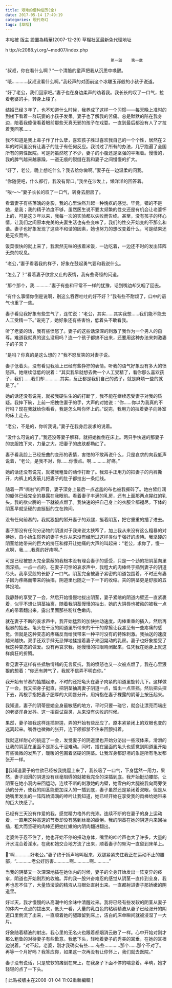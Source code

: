 ```yaml
---
title: 艰难的借种经历(全)
date: 2017-05-14 17:49:19
categories: 現代奇幻
tags: [草榴]
---
```

本帖被 版主 設置為精華(2007-12-29)
草榴社区最新免代理地址

h ttp://c2088.yi.org/~mod07/index.php

                                                  第一部    第一章


“叔叔，你在看什么啊？”一个清脆的童声把我从沉思中唤醒。

“哦…………叔叔没看什么啊。”我轻声的对面前这个冰雕玉诼般的小孩子说道。

“好了老公，我们回家吧。”妻子也在身边柔声的劝着我。我长长的叹了一口气，拉着老婆的手，转身上楼了。

结婚已经３年了，也不知道什么时候，我养成了这样一个习惯——每天晚上准时的到楼下看着一群玩耍的小孩子发呆。妻子也了解我的苦痛。总是默默的陪在我身边，陪着我傻傻看着眼前那些天真无邪的孩子在戏耍。一直到最后都没有人了才拉着我回家……

我不知道是我上辈子作了什么孽，喜欢孩子胜过喜欢我自己的一个个性，居然在２年的时间里没有让妻子的肚子有任何反应。我试过了所有的办法，几乎跑遍了全国所有的男性医院。可是药虽然吃了不少，妻子的小腹还是坚强的平坦着。慢慢的，我的脾气越来越暴躁，一道无痕的裂缝在我和妻子之间慢慢的扩大。

“好了，老公，晚上想吃什么？我去给你做啊。”妻子在一边温柔的问我。

“你随便吧，什么都行，我没有胃口。”我坐在沙发上，懒洋洋的回答着。

“唉～～”妻子长长的叹了一口气，转身去厨房了。

看着妻子有些落魄的身影，我的心里油然升起一种愧疚的感觉。毕竟，错的不是她，是我；我的精子浓度不够，虽然医生说不要太频繁的性交还是有机会让老婆怀上的，可是这３年以来，我每一次的实验都以失败而告终。甚至，没有孩子的坏心情，让我们之间原本完美的夫妻生活也有些变味了，我们的性交开始变的不那么和谐。妻子也好象发现了这些不和谐的因素，她也努力的想改变着什么，可是结果还是无疾而终。

饭菜很快的就上来了，我索然无味的拔着米饭，一边吃着，一边还不时的发出阵阵无奈的叹息。

“老公，”妻子看着我的样子，好象在鼓起勇气要和我说什么。

“怎么了？”看着妻子欲言又止的表情，我有些奇怪的问道。

“那个那个，我…………”妻子有些和平常不一样的犹豫，话到嘴边却又咽了回去。

“有什么事情你倒是说啊，别这么吞吞吐吐的好不好？”我有些不耐烦了，口中的语气也重了一些。

妻子看见我好象有些生气了，连忙说：“老公，其实……其实我想……我们能不能去人工受精一下。”说完了，她好象还有些害怕，低着头不敢看我。

听了老婆的话，我有些愤怒了。妻子的这些话深深的刺激了我作为一个男人的自尊。难道我就真的这么没用吗？连一个孩子都搞不出来，还要用这种办法来刺激妻子的子宫？

“是吗？你真的是这么想的？”我不怒反笑的对妻子说。

妻子低着头，没有看见我脸上已经有些狰狞的表情。听我的语气好象没有多大的愤怒声。她继续低低的说着：“其实我早就想去做一个人工受精了，看你那么喜欢孩子，我们……我们却…………其实，反正都是我们自己的孩子，就是麻烦一些的就是了。”

她的话还没有说完，就被我硬生生的的打断了，我不能在继续忍受妻子对我的质疑。我摔下碗，上前一把拽住妻子的手，大声的对她说：“你……你以为我真的不行吗？现在我就给你看看，我是怎么叫你怀上的。”说完，我用力的拉着妻子向卧室的床上走去。

“老公，不是的，你听我说。”妻子在我身后哀求的说着。

“没什么可说的了。”我还没等妻子解释，就把她推倒在床上。两只手快速的那妻子的衣服拽下来，力量之大，把妻子的皮肤都勒红了。

妻子看我脸上已经扭曲的变形的表情，害怕的不敢再说什么，只是哀求的向我低声说着，“老公，是我不对，你……你慢点。啊…………好痛。”

她的话还没有说完，就被我粗鲁的动作打断了。我双手正用力的把妻子的内裤撕开，内裤上的皮筋儿把妻子的肚子都拉出一条红线。

随着一声“嘶啦”的声音，妻子深身上最后一点遮羞的布也被我撕碎了。她白皙红润的躯体已经完全的暴露在我眼前。看着妻子丰满的乳房，还有上面那两点猩红的乳头。我的欲火腾的一下就被点燃了。我快速的把自己身上的衣服全都褪尽。下体的阴茎早就坚硬的直挺挺的立在跨间。

没有任何前奏的，我就狠狠的掰开妻子的双腿，挺着阴茎，把它重重的插了进去。

妻子那没有任何分泌物的阴道对于我来说太狭窄了，加上我从来没有这么粗暴的对待她，自小娇生惯养的妻子也许从来没有经历过这样类似于强奸的虐待。我坚硬的阴茎给她带来的巨大的挤压和撑开让她痛的大声的叫起来：“老公，求你了，慢一点啊，我……我真的好疼啊。”

可是已经被怒火完全蒙蔽的我根本没有理会妻子的感受，只是一个劲的把阴茎向里面深插。一点一点的，在妻子可怜的哀求声中，我粗大的肉棒终于插到妻子的阴道尽头。我享受般的长舒了一口气。阴茎完全被妻子紧密的阴道包围着，不时还有妻子因为疼痛而带来的抽搐，阴道里也随之一下一下的收缩。夹的阴茎更是舒服的五体投地。

我静静的享受了一会，然后开始慢慢地拔出阴茎，妻子紧缩的阴道内壁还一直紧裹着，似乎不想让阴茎抽离，随着我阴茎慢慢的抽出，她的大阴唇也被动的被我一点点的带着翻出来。露出里面那些粉红色嫩肉。

就在妻子不断的哀求声中，我开始猛烈的加快抽动速度。肉棒重重的插入，然后再粗暴的抽出。龟头在干涩的阴道里所带来的干干的摩擦让我甚至有一些疼痛的感觉。但就是这种变态的疼痛反而给我带来一种平时没有的特殊刺激。我抽送的速度越来越快。双手还双手肆无忌惮地揉捏着妻子来回晃动的乳房。妻子也好象接受了我这种变态的做爱。没有再哀求我，她慢慢的把眼睛闭起来，任凭我在她身上就这样疯狂的折腾。

看见妻子这样有些抵触情绪的无言反抗，我的愤怒也又一次被点燃了。我在心里狠狠的想着：“你还有脾气了，我就不信弄不明白你。”

我开始有节奏的抽插起来，不时的还把龟头在妻子肉紧的阴道里旋转几下。这样做了一会，我又把身子挺直，把阴茎抽离妻子阴道一点，留出一点空挡。然后把头探下去，两根手指把妻子肥厚的大阴唇分开。用拇指在妻子裸露的阴蒂上按压起来。

我知道，妻子的阴蒂是她全身最敏感的地方，平时只要一碰它，就会让漂亮而端庄的老婆浑身发抖。这一招百试百灵，从来没有失败的时候。

果然，妻子被我这样连插带搓，弄的开始有些反应了。原本紧紧闭上的双眼也变的迷离起来。嘴唇也微微的张开，连下颌都禁不住来回颤抖着。

我就这样耐心的挑逗了一会，发觉妻子的阴道里也开始分泌出一些液体来，滑滑的让我的阴茎在里面不是那么干涩难动。同时，插在里面的龟头也感觉到阴道里开始有些微微的发热了，暖暖的包围着坚硬的阴茎。让我浑身都舒坦的象是所有毛发都张开一样。

我知道妻子的性欲已经被我挑逗上来了，我长吸了一口气，下身猛然一用力，果然，妻子润滑的阴道没有丝毫阻碍的就被我完全的深插到底。我开始挺动腰部，让阴茎在她小洞内来回运动，连续不断的刺激她的内壁，她雪白的大腿被我向两旁使劲的分开，使我的阴茎能更加深入的一插到底，妻子虽然还是紧闭着双眼，但是从她嘴里发出的一阵阵娇滴滴的呻吟让我知道，她已经开始在享受我的肉棒给她带来的巨大快感了。

已经有三天没有作爱的我，感觉精力格外的充沛。连续不断的在妻子的身上运动着，一直用这种高速的节奏却没有感到丝毫的疲倦。我的阴茎在她的阴道内来回抽插，粗大而坚硬的肉棒还把她红嫩的内阴肉翻进翻出。

老婆终于忍不住了，她也开始不停的扭动身体，嘴里的呻吟声也大了许多，大量的汗水混合着淫水，在我和她交合地方流了出来，顺着妻子的臀沟一直留到床单上。

“啊…………好老公。”妻子终于娇声地叫起来，双腿紧紧夹住我正在运动不止的腰部，“…………老公好厉害…………啊…………啊…………”

当我的阴茎又一次深深地插在她体内的时候，妻子的全身开始发出一阵变异的痉挛，阴道也开始剧烈的收缩。弄的我一股兴奋难忍的感觉从阴茎一直传到全身，我再也忍不住了，大量热滚滚的精液从马眼处直射出来。一直都射进妻子那娇嫩的阴道里。

好半天，我才慢慢的从高潮中的余味中清醒过来。我将已经有些发软的阴茎从妻子的体内一点点的拔出来，低头一看，大量的乳白色的粘稠精液从妻子已经张开的阴道口里倒流了出来，一直顺着她的腿跟留到床上，洁白的床单瞬间就被浸湿了一大片。

好象随着精液的射出，我心里的无名火也跟着都烟消云散了一样。心中开始对刚才那么粗鲁的对待妻子有些歉意。我低下头，轻吻着妻子的秀美的耳垂，在她的耳根边说着，“对不起，老婆，刚才我确实有些……有些…………那个……那个不对了。再等一个月好吗？我答应你，如果这一次再没有让你怀上，我们就去医院。”

妻子没有说话，只是软软的瘫倒在床上，在我身子下面不停的喘息着。半晌，她才轻轻的点了一下头。


[ 此貼被版主在2008-01-04 11:02重新編輯 ]